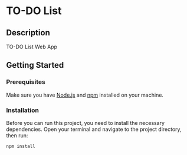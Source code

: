 # TO-DO List

## Description
TO-DO List Web App

## Getting Started

### Prerequisites
Make sure you have [Node.js](https://nodejs.org/) and [npm](https://www.npmjs.com/) installed on your machine.

### Installation
Before you can run this project, you need to install the necessary dependencies. Open your terminal and navigate to the project directory, then run:

```sh
npm install
